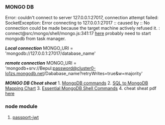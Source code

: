 ### MONGO DB
Error: couldn't connect to server 127.0.0.1:27017, connection attempt failed: SocketException: Error connecting to 127.0.0.1:27017 :: caused by :: No connection could be made because the target machine actively refused it. :
connect@src/mongo/shell/mongo.js:341:17 [here](https://www.youtube.com/watch?v=xgpGmi0EgcA) probably need to start mongodb from task manager.

***Local connection*** MONGO_URI = 'mongodb://127.0.0.1:27017/database_name' 

***remote connection*** MONGO_URI = 'mongodb+srv://Bepul:password@cluster0-lo1zs.mongodb.net/Dababase_name?retryWrites=true&w=majority'

***MONGO DB Cheat sheat*** 1. [MongoDB commands](https://gist.github.com/ondrejsika/ded2a9a22c96cda7098d69b5f158cd8a) 2. [SQL to MongoDB Mapping Chart](https://gist.github.com/aponxi/4380516) 3. [Essential MongoDB Shell Commands](https://www.opentechguides.com/how-to/article/mongodb/118/mongodb-cheatsheat.html) 4. cheat sheat pdf [here](https://github.com/Bepul-Hossain/my-regular-learning/blob/master/assets/pdf/MongoDB-CheatSheet-v1_0.pdf)

### node module
1. [passport-jwt](https://www.npmjs.com/package/passport-jwt)